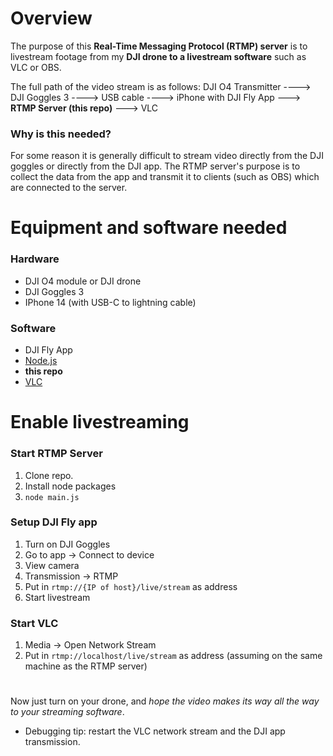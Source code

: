 # Overview
The purpose of this **Real-Time Messaging Protocol (RTMP) server** is to livestream footage from my **DJI drone to a livestream software** such as VLC or OBS.

The full path of the video stream is as follows:
DJI O4 Transmitter ----> DJI Goggles 3 ----> USB cable ----> iPhone with DJI Fly App ---> **RTMP Server (this repo)** ---> VLC

### Why is this needed?
For some reason it is generally difficult to stream video directly from the DJI goggles or directly from the DJI app.
The RTMP server's purpose is to collect the data from the app and transmit it to clients (such as OBS) which are connected to the server.

# Equipment and software needed
### Hardware
* DJI O4 module or DJI drone
* DJI Goggles 3
* IPhone 14 (with USB-C to lightning cable)

### Software
* DJI Fly App
* [Node.js ](https://nodejs.org/en/download)
* **this repo**
* [VLC](https://www.videolan.org/vlc/)

# Enable livestreaming

### Start RTMP Server
1. Clone repo.
2. Install node packages
3. `node main.js`

### Setup DJI Fly app
1. Turn on DJI Goggles
2. Go to app -> Connect to device
3. View camera
4. Transmission -> RTMP
5. Put in `rtmp://{IP of host}/live/stream` as address
6. Start livestream

### Start VLC
1. Media -> Open Network Stream
2. Put in `rtmp://localhost/live/stream` as address (assuming on the same machine as the RTMP server)

#
Now just turn on your drone, and _hope the video makes its way all the way to your streaming software_.
* Debugging tip: restart the VLC network stream and the DJI app transmission.
